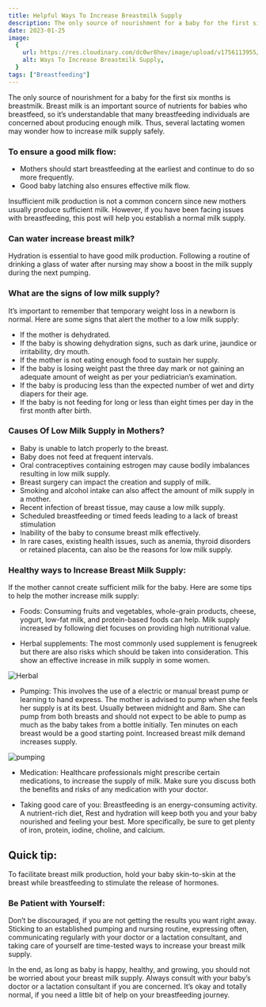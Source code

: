 ```yaml
---
title: Helpful Ways To Increase Breastmilk Supply
description: The only source of nourishment for a baby for the first six months is breastmilk. Breast milk is an important source of nutrients for babies who breastfeed, so it’s understandable that many breastfeeding individuals are ...
date: 2023-01-25
image:
  {
    url: https://res.cloudinary.com/dc0wr8hev/image/upload/v1756113955/Helpful_Ways_To_Increase_Breastmilk_Supply_xc5xxy.jpg,
    alt: Ways To Increase Breastmilk Supply,
  }
tags: ["Breastfeeding"]
---
```


The only source of nourishment for a baby for the first six months is breastmilk. Breast milk is an important source of nutrients for babies who breastfeed, so it’s understandable that many breastfeeding individuals are concerned about producing enough milk.
Thus, several lactating women may wonder how to increase milk supply safely.

### To ensure a good milk flow:

- Mothers should start breastfeeding at the earliest and continue to do so more frequently.
- Good baby latching also ensures effective milk flow.

Insufficient milk production is not a common concern since new mothers usually produce sufficient milk. However, if you have been facing issues with breastfeeding, this post will help you establish a normal milk supply.

### Can water increase breast milk?

Hydration is essential to have good milk production. Following a routine of drinking a glass of water after nursing may show a boost in the milk supply during the next pumping.

### What are the signs of low milk supply?

It’s important to remember that temporary weight loss in a newborn is normal.
Here are some signs that alert the mother to a low milk supply:

- If the mother is dehydrated.
- If the baby is showing dehydration signs, such as dark urine, jaundice or irritability, dry mouth.
- If the mother is not eating enough food to sustain her supply.
- If the baby is losing weight past the three day mark or not gaining an adequate amount of weight as per your pediatrician’s examination.
- If the baby is producing less than the expected number of wet and dirty diapers for their age.
- If the baby is not feeding for long or less than eight times per day in the first month after birth.

### Causes Of Low Milk Supply in Mothers?

- Baby is unable to latch properly to the breast.
- Baby does not feed at frequent intervals.
- Oral contraceptives containing estrogen may cause bodily imbalances resulting in low milk supply.
- Breast surgery can impact the creation and supply of milk.
- Smoking and alcohol intake can also affect the amount of milk supply in a mother.
- Recent infection of breast tissue, may cause a low milk supply.
- Scheduled breastfeeding or timed feeds leading to a lack of breast stimulation
- Inability of the baby to consume breast milk effectively.
- In rare cases, existing health issues, such as anemia, thyroid disorders or retained placenta, can also be the reasons for low milk supply.

### Healthy ways to Increase Breast Milk Supply:

If the mother cannot create sufficient milk for the baby. Here are some tips to help the mother increase milk supply:

- Foods: Consuming fruits and vegetables, whole-grain products, cheese, yogurt, low-fat milk, and protein-based foods can help. Milk supply increased by following diet focuses on providing high nutritional value.

- Herbal supplements: The most commonly used supplement is fenugreek but there are also risks which should be taken into consideration. This show an effective increase in milk supply in some women.

![Herbal](https://img1.wsimg.com/isteam/ip/7d906beb-bc9b-4377-9b06-b22a3566899c/download.jpeg-4.jpg/:/cr=t:0%25,l:0%25,w:100%25,h:100%25/rs=w:1280)

- Pumping: This involves the use of a electric or manual breast pump or learning to hand express. The mother is advised to pump when she feels her supply is at its best. Usually between midnight and 8am. She can pump from both breasts and should not expect to be able to pump as much as the baby takes from a bottle initially. Ten minutes on each breast would be a good starting point. Increased breast milk demand increases supply.

![pumping](https://img1.wsimg.com/isteam/ip/7d906beb-bc9b-4377-9b06-b22a3566899c/download.jpeg-5.jpg/:/cr=t:0%25,l:0%25,w:100%25,h:100%25/rs=w:1280)

- Medication: Healthcare professionals might prescribe certain medications, to increase the supply of milk. Make sure you discuss both the benefits and risks of any medication with your doctor.

- Taking good care of you: Breastfeeding is an energy-consuming activity. A nutrient-rich diet, Rest and hydration will keep both you and your baby nourished and feeling your best. More specifically, be sure to get plenty of iron, protein, iodine, choline, and calcium.

## Quick tip:

To facilitate breast milk production, hold your baby skin-to-skin at the breast while breastfeeding to stimulate the release of hormones.

### Be Patient with Yourself:

Don’t be discouraged, if you are not getting the results you want right away. Sticking to an established pumping and nursing routine, expressing often, communicating regularly with your doctor or a lactation consultant, and taking care of yourself are time-tested ways to increase your breast milk supply.

In the end, as long as baby is happy, healthy, and growing, you should not be worried about your breast milk supply. Always consult with your baby’s doctor or a lactation consultant if you are concerned. It’s okay and totally normal, if you need a little bit of help on your breastfeeding journey.
